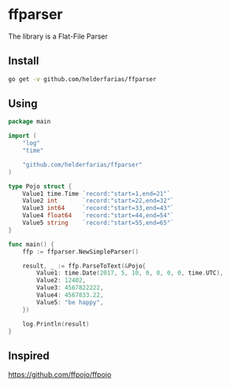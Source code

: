 # ffparser
The library is a Flat-File Parser

## Install
```bash
go get -v github.com/helderfarias/ffparser
```

## Using
```go
package main

import (
	"log"
	"time"

	"github.com/helderfarias/ffparser"
)

type Pojo struct {
	Value1 time.Time `record:"start=1,end=21"`
	Value2 int       `record:"start=22,end=32"`
	Value3 int64     `record:"start=33,end=43"`
	Value4 float64   `record:"start=44,end=54"`
	Value5 string    `record:"start=55,end=65"`
}

func main() {
	ffp := ffparser.NewSimpleParser()

	result, _ := ffp.ParseToText(&Pojo{
		Value1: time.Date(2017, 5, 10, 0, 0, 0, 0, time.UTC),
		Value2: 12402,
		Value3: 4567822222,
		Value4: 4567833.22,
		Value5: "be happy",
	})

	log.Println(result)
}
```


## Inspired
https://github.com/ffpojo/ffpojo


